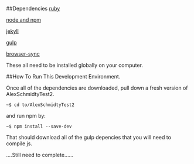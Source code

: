 ##Dependencies
[ruby](http://code.tutsplus.com/tutorials/how-to-install-ruby-on-a-mac--net-21664)

[node and npm](https://docs.npmjs.com/getting-started/installing-node)

[jekyll](http://jekyllrb.com/docs/installation/)

[gulp](https://github.com/gulpjs/gulp/blob/master/docs/getting-started.md)

[browser-sync](http://www.browsersync.io/)

These all need to be installed globally on your computer.


##How To Run This Development Environment.  

Once all of the dependencies are downloaded, pull down a fresh version of AlexSchmidtyTest2.

`~$ cd to/AlexSchmidtyTest2`

and run npm by:

`~$ npm install --save-dev`

That should download all of the gulp depencies that you will need to compile js. 

....Still need to complete......


